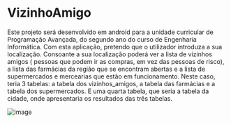 # VizinhoAmigo

Este projeto será desenvolvido em android para a unidade curricular de Programação Avançada, do segundo ano do curso de Engenharia Informática.  Com esta aplicação, pretendo que o utilizador introduza a sua  localização. Consoante a sua localização poderá ver a lista de vizinhos amigos ( pessoas que podem ir as compras, em vez das pessoas de risco), a lista das farmácias da região que se encontram abertas e a lista de supermercados e mercearias que estão em funcionamento. 
Neste caso, teria 3 tabelas: a tabela dos vizinhos_amigos, a tabela das farmácias e a tabela dos supermercados. E uma quarta tabela, que seria a tabela da cidade, onde apresentaria os resultados das três tabelas. 

![image](https://user-images.githubusercontent.com/40269391/80012538-5e13c880-84c5-11ea-87ed-d6cc8786b045.png)

